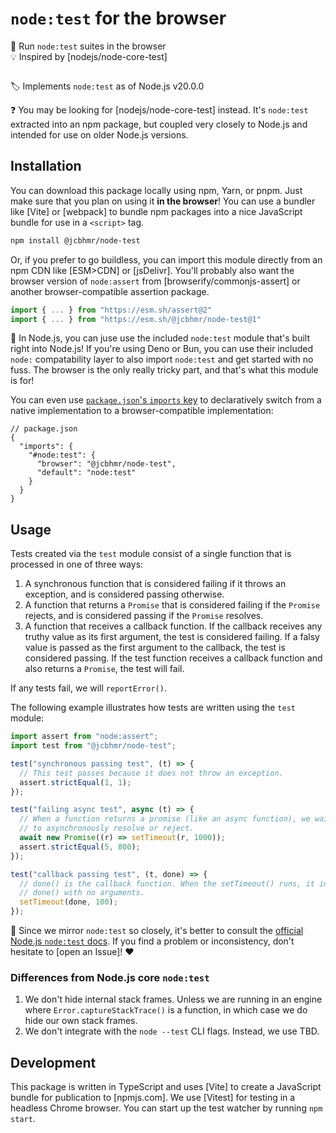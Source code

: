 # `node:test` for the browser

🧪 Run `node:test` suites in the browser \
💡 Inspired by [nodejs/node-core-test]

<div align="center">

![]()

</div>

🏷️ Implements `node:test` as of Node.js v20.0.0

❓ You may be looking for [nodejs/node-core-test] instead. It's `node:test`
extracted into an npm package, but coupled very closely to Node.js and intended
for use on older Node.js versions.

## Installation

You can download this package locally using npm, Yarn, or pnpm. Just make sure
that you plan on using it **in the browser**! You can use a bundler like [Vite]
or [webpack] to bundle npm packages into a nice JavaScript bundle for use in a
`<script>` tag.

```sh
npm install @jcbhmr/node-test
```

Or, if you prefer to go buildless, you can import this module directly from an
npm CDN like [ESM>CDN] or [jsDelivr]. You'll probably also want the browser
version of `node:assert` from [browserify/commonjs-assert] or another
browser-compatible assertion package.

```js
import { ... } from "https://esm.sh/assert@2"
import { ... } from "https://esm.sh/@jcbhmr/node-test@1"
```

🛑 In Node.js, you can juse use the included `node:test` module that's built
right into Node.js! If you're using Deno or Bun, you can use their included
`node:` compatability layer to also import `node:test` and get started with no
fuss. The browser is the only really tricky part, and that's what this module is
for!

You can even use [`package.json`'s `imports` key] to declaratively switch from a
native implementation to a browser-compatible implementation:

```jsonc
// package.json
{
  "imports": {
    "#node:test": {
      "browser": "@jcbhmr/node-test",
      "default": "node:test"
    }
  }
}
```

## Usage

Tests created via the `test` module consist of a single function that is
processed in one of three ways:

1. A synchronous function that is considered failing if it throws an exception,
   and is considered passing otherwise.
2. A function that returns a `Promise` that is considered failing if the
   `Promise` rejects, and is considered passing if the `Promise` resolves.
3. A function that receives a callback function. If the callback receives any
   truthy value as its first argument, the test is considered failing. If a
   falsy value is passed as the first argument to the callback, the test is
   considered passing. If the test function receives a callback function and
   also returns a `Promise`, the test will fail.

If any tests fail, we will `reportError()`.

The following example illustrates how tests are written using the `test` module:

```js
import assert from "node:assert";
import test from "@jcbhmr/node-test";

test("synchronous passing test", (t) => {
  // This test passes because it does not throw an exception.
  assert.strictEqual(1, 1);
});

test("failing async test", async (t) => {
  // When a function returns a promise (like an async function), we wait for it
  // to asynchronously resolve or reject.
  await new Promise((r) => setTimeout(r, 1000));
  assert.strictEqual(5, 800);
});

test("callback passing test", (t, done) => {
  // done() is the callback function. When the setTimeout() runs, it invokes
  // done() with no arguments.
  setTimeout(done, 100);
});
```

📗 Since we mirror `node:test` so closely, it's better to consult the [official
Node.js `node:test` docs]. If you find a problem or inconsistency, don't
hesitate to [open an Issue]! ❤️

### Differences from Node.js core `node:test`

1. We don't hide internal stack frames. Unless we are running in an engine where
   `Error.captureStackTrace()` is a function, in which case we do hide our own
   stack frames.
2. We don't integrate with the `node --test` CLI flags. Instead, we use TBD.

## Development

This package is written in TypeScript and uses [Vite] to create a JavaScript
bundle for publication to [npmjs.com]. We use [Vitest] for testing in a headless
Chrome browser. You can start up the test watcher by running `npm start`.

<!-- prettier-ignore-start -->
[`package.json`'s `imports` key]: https://nodejs.org/api/packages.html#imports
[official Node.js `node:test` docs]: https://nodejs.org/api/test.html#test-runner
<!-- prettier-ignore-end -->
